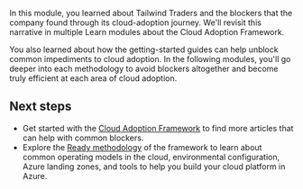 In this module, you learned about Tailwind Traders and the blockers that the company found through its cloud-adoption journey. We'll revisit this narrative in multiple Learn modules about the Cloud Adoption Framework.

You also learned about how the getting-started guides can help unblock common impediments to cloud adoption. In the following modules, you'll go deeper into each methodology to avoid blockers altogether and become truly efficient at each area of cloud adoption.

## Next steps

- Get started with the [Cloud Adoption Framework](/azure/cloud-adoption-framework/get-started/?azure-portal=true) to find more articles that can help with common blockers.
- Explore the [Ready methodology](/azure/cloud-adoption-framework/ready/?azure-portal=true) of the framework to learn about common operating models in the cloud, environmental configuration, Azure landing zones, and tools to help you build your cloud platform in Azure.